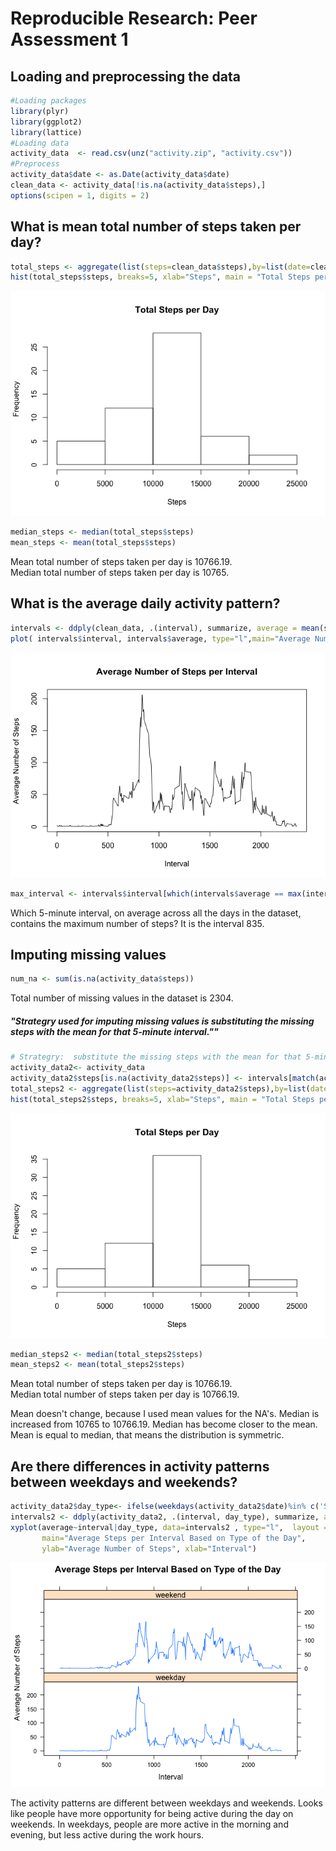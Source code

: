 # Reproducible Research: Peer Assessment 1


## Loading and preprocessing the data


```r
#Loading packages
library(plyr)
library(ggplot2)
library(lattice) 
#Loading data
activity_data  <- read.csv(unz("activity.zip", "activity.csv"))
#Preprocess
activity_data$date <- as.Date(activity_data$date)
clean_data <- activity_data[!is.na(activity_data$steps),]
options(scipen = 1, digits = 2)
```


## What is mean total number of steps taken per day?


```r
total_steps <- aggregate(list(steps=clean_data$steps),by=list(date=clean_data$date), FUN=sum)
hist(total_steps$steps, breaks=5, xlab="Steps", main = "Total Steps per Day")
```

![](PA1_template_files/figure-html/unnamed-chunk-2-1.png)<!-- -->

```r
median_steps <- median(total_steps$steps)
mean_steps <- mean(total_steps$steps)
```

Mean total number of steps taken per day is 10766.19.  
Median total number of steps taken per day is 10765.

## What is the average daily activity pattern?


```r
intervals <- ddply(clean_data, .(interval), summarize, average = mean(steps))
plot( intervals$interval, intervals$average, type="l",main="Average Number of Steps per Interval",ylab="Average Number of Steps",xlab="Interval")
```

![](PA1_template_files/figure-html/unnamed-chunk-3-1.png)<!-- -->

```r
max_interval <- intervals$interval[which(intervals$average == max(intervals$average))]
```

Which 5-minute interval, on average across all the days in the dataset, contains the maximum number of steps? It is the interval 835.

## Imputing missing values


```r
num_na <- sum(is.na(activity_data$steps))
```
Total number of missing values in the dataset is 2304.  

##### "Strategry used for imputing missing values is substituting the missing steps with the mean for that 5-minute interval.""


```r
# Strategry:  substitute the missing steps with the mean for that 5-minute interval.
activity_data2<- activity_data
activity_data2$steps[is.na(activity_data2$steps)] <- intervals[match(activity_data2$interval,intervals$interval),2]
total_steps2 <- aggregate(list(steps=activity_data2$steps),by=list(date=activity_data2$date), FUN=sum)
hist(total_steps2$steps, breaks=5, xlab="Steps", main = "Total Steps per Day")
```

![](PA1_template_files/figure-html/unnamed-chunk-5-1.png)<!-- -->

```r
median_steps2 <- median(total_steps2$steps)
mean_steps2 <- mean(total_steps2$steps)
```

Mean total number of steps taken per day is 10766.19.  
Median total number of steps taken per day is 10766.19.  

Mean doesn't change, because I used mean values for the NA's. Median is increased from 10765 to 10766.19. Median has become closer to the mean. Mean is equal to median, that means the distribution is symmetric.

## Are there differences in activity patterns between weekdays and weekends?


```r
activity_data2$day_type<- ifelse(weekdays(activity_data2$date)%in% c('Saturday','Sunday') ,"weekend","weekday")
intervals2 <- ddply(activity_data2, .(interval, day_type), summarize, average = mean(steps))
xyplot(average~interval|day_type, data=intervals2 , type="l",  layout = c(1,2),
       main="Average Steps per Interval Based on Type of the Day", 
       ylab="Average Number of Steps", xlab="Interval")
```

![](PA1_template_files/figure-html/unnamed-chunk-6-1.png)<!-- -->

The activity patterns are different between weekdays and weekends. Looks like people have more opportunity for being active during the day on weekends. In weekdays, people are more active in the morning and evening, but less active during the work hours.
